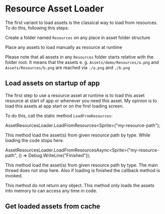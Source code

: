 # Resource Asset Loader

The first variant to load assets is the classical way to load from resources. To do this, following this steps:

<procedure title="Provide assets as resource" id="provide-assets-as-resources">
<step>
    <p>Create a folder named <code>Resources</code> on any place in asset folder structure</p>
</step>
<step>
    <p>Place any assets to load manually as resource at runtime</p>
</step>
<note title="Relative path handling of resources">
    <p>Please note that all assets in any <code>Resources</code> folder starts relative with the folder root.
        It means that the assets e. g. <code>Assets/demo/Resources/a.png</code> and <code>Assets/Resources/b.png</code>
        are reached via <code>./a.png</code> and <code>./b.png</code> 
    </p>
</note>
</procedure>

## Load assets on startup of app

The first step to use a resource asset at runtime is to load this asset resource at start of app or whenever you need 
this asset. My opinion is to load this assets at app start or on the first loading screen. 

To do this, call the static method <code>LoadFromResources</code>:

<tabs>
<tab title="Synchronous">
<code-block lang="c#">
AssetResourcesLoader.LoadFromResources&lt;Sprite&gt;("my-resource-path");
</code-block>
<p>This method load the asset(s) from given resource path by type. While loading the code stops here.</p>
</tab>
<tab title="Asynchronous">
<code-block lang="c#">
AssetResourcesLoader.LoadFromResourcesAsync&lt;Sprite&gt;("my-resource-path", 
    () => Debug.WriteLine("Finished"));
</code-block>
<p>This method load the asset(s) from given resource path by type. The main thread does not stop here. 
Also if loading is finished the callback method is invoked.</p>
</tab>
</tabs>

<note>
    <p>This method do not return any object. This method only loads the assets into memory to can access any time in code.</p>
</note>

## Get loaded assets from cache
<include from="access-asset-loader.md" element-id="x"/>